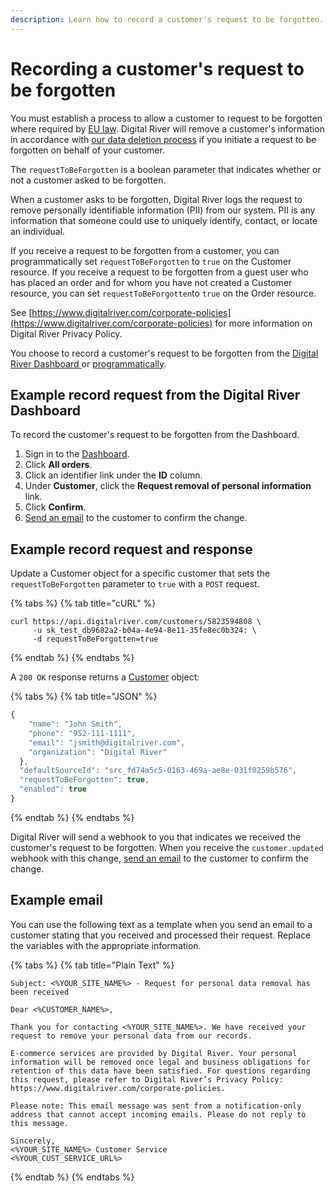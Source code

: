 ```yaml
---
description: Learn how to record a customer's request to be forgotten.
---
```


# Recording a customer's request to be forgotten

You must establish a process to allow a customer to request to be forgotten where required by [EU law](https://gdpr.eu/right-to-be-forgotten/). Digital River will remove a customer's information in accordance with [our data deletion process](https://help.digitalriver.com/legal/Legal.htm#PaymentsRisk) if you initiate a request to be forgotten on behalf of your customer.

The `requestToBeForgotten` is a boolean parameter that indicates whether or not a customer asked to be forgotten.

When a customer asks to be forgotten, Digital River logs the request to remove personally identifiable information (PII) from our system. PII is any information that someone could use to uniquely identify, contact, or locate an individual.

If you receive a request to be forgotten from a customer, you can programmatically set `requestToBeForgotten` to `true` on the Customer resource. If you receive a request to be forgotten from a guest user who has placed an order and for whom you have not created a Customer resource, you can set `requestToBeForgotten`to `true` on the Order resource.

See [https://www.digitalriver.com/corporate-policies](https://www.digitalriver.com/corporate-policies) for more information on Digital River Privacy Policy.

You choose to record a customer's request to be forgotten from the [Digital River Dashboard ](recording-a-request-to-be-forgotten.md#example-record-request-from-the-dashboard)or [programmatically](recording-a-request-to-be-forgotten.md#example-record-request-and-response).

## Example record request from the Digital River Dashboard

To record the customer's request to be forgotten from the Dashboard.

1. Sign in to the [Dashboard](https://dashboard.digitalriver.com/login).
2. Click **All orders**.
3. Click an identifier link under the **ID** column.
4. Under **Customer**, click the **Request removal of personal information** link.
5. Click **Confirm**.
6. [Send an email](recording-a-request-to-be-forgotten.md#example-email) to the customer to confirm the change.

## Example record request and response

Update a Customer object for a specific customer that sets the `requestToBeForgotten` parameter to `true` with a `POST` request.

{% tabs %}
{% tab title="cURL" %}
```
curl https://api.digitalriver.com/customers/5823594808 \
     -u sk_test_db9682a2-b04a-4e94-8e11-35fe8ec0b324: \
     -d requestToBeForgotten=true
```
{% endtab %}
{% endtabs %}

A `200 OK` response returns a [Customer](https://www.digitalriver.com/docs/digital-river-api-reference/#tag/Customers) object:

{% tabs %}
{% tab title="JSON" %}
```javascript
{
    "name": "John Smith",
    "phone": "952-111-1111",
    "email": "jsmith@digitalriver.com",
    "organization": "Digital River"
  },
  "defaultSourceId": "src_fd74a5c5-0163-469a-ae8e-031f0259b576",
  "requestToBeForgotten": true,
  "enabled": true
}
```
{% endtab %}
{% endtabs %}

Digital River will send a webhook to you that indicates we received the customer's request to be forgotten. When you receive the `customer.updated` webhook with this change, [send an email](recording-a-request-to-be-forgotten.md#example-email) to the customer to confirm the change.

## Example email

You can use the following text as a template when you send an email to a customer stating that you received and processed their request. Replace the variables with the appropriate information.

{% tabs %}
{% tab title="Plain Text" %}
```
Subject: <%YOUR_SITE_NAME%> - Request for personal data removal has been received

Dear <%CUSTOMER_NAME%>,

Thank you for contacting <%YOUR_SITE_NAME%>. We have received your request to remove your personal data from our records. 

E-commerce services are provided by Digital River. Your personal information will be removed once legal and business obligations for retention of this data have been satisfied. For questions regarding this request, please refer to Digital River’s Privacy Policy: https://www.digitalriver.com/corporate-policies. 

Please note: This email message was sent from a notification-only address that cannot accept incoming emails. Please do not reply to this message.

Sincerely,
<%YOUR_SITE_NAME%> Customer Service
<%YOUR_CUST_SERVICE_URL%>
```
{% endtab %}
{% endtabs %}
